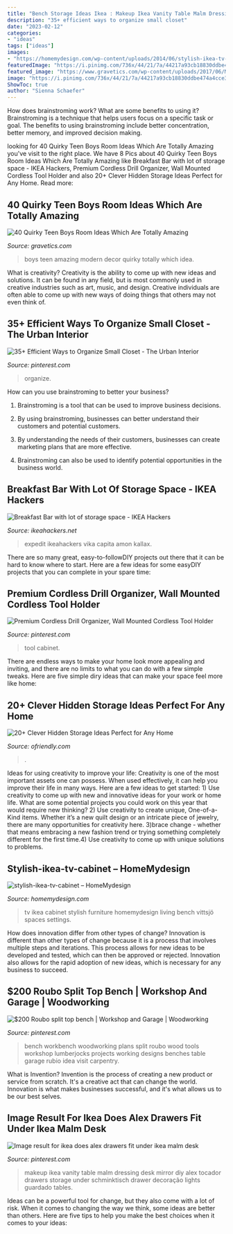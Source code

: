 ```yaml
---
title: "Bench Storage Ideas Ikea : Makeup Ikea Vanity Table Malm Dressing Desk Mirror Diy Alex Tocador Drawers Storage Under Schminktisch Drawer Decoração Lights Guardado Tables"
description: "35+ efficient ways to organize small closet"
date: "2023-02-12"
categories:
- "ideas"
tags: ["ideas"]
images:
- "https://homemydesign.com/wp-content/uploads/2014/06/stylish-ikea-tv-cabinet.jpg"
featuredImage: "https://i.pinimg.com/736x/44/21/7a/44217a93cb18830ddbe474a4cce36ce5.jpg"
featured_image: "https://www.gravetics.com/wp-content/uploads/2017/06/Modern-Room-Decor-Idea.jpg"
image: "https://i.pinimg.com/736x/44/21/7a/44217a93cb18830ddbe474a4cce36ce5.jpg"
ShowToc: true
author: "Sienna Schaefer"
---
```



How does brainstroming work? What are some benefits to using it?
Brainstroming is a technique that helps users focus on a specific task or goal. The benefits to using brainstroming include better concentration, better memory, and improved decision making.

	

		
looking for 40 Quirky Teen Boys Room Ideas Which Are Totally Amazing you've visit to the right place. We have 8 Pics about 40 Quirky Teen Boys Room Ideas Which Are Totally Amazing like Breakfast Bar with lot of storage space - IKEA Hackers, Premium Cordless Drill Organizer, Wall Mounted Cordless Tool Holder and also 20+ Clever Hidden Storage Ideas Perfect for Any Home. Read more:
		
    
## 40 Quirky Teen Boys Room Ideas Which Are Totally Amazing

<img loading=lazy src="https://www.gravetics.com/wp-content/uploads/2017/06/Modern-Room-Decor-Idea.jpg" onerror="this.onerror=null;this.src='https://tse1.mm.bing.net/th?id=OIP.yDBP20Ouolsrns_n4IY1NgHaLI&amp;pid=15.1';" alt="40 Quirky Teen Boys Room Ideas Which Are Totally Amazing">

_Source: gravetics.com_

>boys teen amazing modern decor quirky totally which idea. 

	

What is creativity?
Creativity is the ability to come up with new ideas and solutions. It can be found in any field, but is most commonly used in creative industries such as art, music, and design. Creative individuals are often able to come up with new ways of doing things that others may not even think of.

    
## 35+ Efficient Ways To Organize Small Closet - The Urban Interior

<img loading=lazy src="https://i.pinimg.com/736x/42/6f/20/426f2044991358b36f27e26f4d9bf226.jpg" onerror="this.onerror=null;this.src='https://tse3.mm.bing.net/th?id=OIP.2f7Ae3lDvNTc5SBaQ_yY0QHaLM&amp;pid=15.1';" alt="35+ Efficient Ways to Organize Small Closet - The Urban Interior">

_Source: pinterest.com_

>organize. 

	

How can you use brainstroming to better your business?
1. Brainstroming is a tool that can be used to improve business decisions.
2. By using brainstroming, businesses can better understand their customers and potential customers.

3. By understanding the needs of their customers, businesses can create marketing plans that are more effective.

4. Brainstroming can also be used to identify potential opportunities in the business world.

    
## Breakfast Bar With Lot Of Storage Space - IKEA Hackers

<img loading=lazy src="https://i2.wp.com/ikeahackers.net/wp-content/uploads/blogger/-BjP-QTn9usE/UHe7XnmmAXI/AAAAAAAAvAM/D0WTiqYxdRs/s1600/2012-10-11%2B23.18.09-729839.jpg" onerror="this.onerror=null;this.src='https://tse1.mm.bing.net/th?id=OIP.UWyPChMlxYxnXCmPlHos4wHaJ3&amp;pid=15.1';" alt="Breakfast Bar with lot of storage space - IKEA Hackers">

_Source: ikeahackers.net_

>expedit ikeahackers vika capita amon kallax. 

	

There are so many great, easy-to-followDIY projects out there that it can be hard to know where to start. Here are a few ideas for some easyDIY projects that you can complete in your spare time: 

    
## Premium Cordless Drill Organizer, Wall Mounted Cordless Tool Holder

<img loading=lazy src="https://i.pinimg.com/736x/44/21/7a/44217a93cb18830ddbe474a4cce36ce5.jpg" onerror="this.onerror=null;this.src='https://tse2.mm.bing.net/th?id=OIP.fj-5gclJU1L-lbKHK4c-kQHaJ3&amp;pid=15.1';" alt="Premium Cordless Drill Organizer, Wall Mounted Cordless Tool Holder">

_Source: pinterest.com_

>tool cabinet. 

	

There are endless ways to make your home look more appealing and inviting, and there are no limits to what you can do with a few simple tweaks. Here are five simple diry ideas that can make your space feel more like home:

    
## 20+ Clever Hidden Storage Ideas Perfect For Any Home

<img loading=lazy src="https://ofriendly.com/wp-content/uploads/2017/02/hidden-storage/26-hidden-storage-ideas.jpg" onerror="this.onerror=null;this.src='https://tse1.mm.bing.net/th?id=OIP.0DFsfYO-BExCh62nH4h7GQHaLI&amp;pid=15.1';" alt="20+ Clever Hidden Storage Ideas Perfect for Any Home">

_Source: ofriendly.com_

>. 

	

Ideas for using creativity to improve your life:
Creativity is one of the most important assets one can possess. When used effectively, it can help you improve their life in many ways. Here are a few ideas to get started: 1) Use creativity to come up with new and innovative ideas for your work or home life. What are some potential projects you could work on this year that would require new thinking? 2) Use creativity to create unique, One-of-a-Kind items. Whether it’s a new quilt design or an intricate piece of jewelry, there are many opportunities for creativity here. 3)brace change - whether that means embracing a new fashion trend or trying something completely different for the first time.4) Use creativity to come up with unique solutions to problems.

    
## Stylish-ikea-tv-cabinet – HomeMydesign

<img loading=lazy src="https://homemydesign.com/wp-content/uploads/2014/06/stylish-ikea-tv-cabinet.jpg" onerror="this.onerror=null;this.src='https://tse3.mm.bing.net/th?id=OIP.xlhKJDP-zc53tJdAR7A3cgHaKP&amp;pid=15.1';" alt="stylish-ikea-tv-cabinet – HomeMydesign">

_Source: homemydesign.com_

>tv ikea cabinet stylish furniture homemydesign living bench vittsjö spaces settings. 

	

How does innovation differ from other types of change?
Innovation is different than other types of change because it is a process that involves multiple steps and iterations. This process allows for new ideas to be developed and tested, which can then be approved or rejected. Innovation also allows for the rapid adoption of new ideas, which is necessary for any business to succeed.

    
## $200 Roubo Split Top Bench | Workshop And Garage | Woodworking

<img loading=lazy src="https://i.pinimg.com/736x/80/6c/a4/806ca440df7bb0a6ef93a6429792bc72--workbench-ideas-roubo-workbench-plans.jpg?b=t" onerror="this.onerror=null;this.src='https://tse3.mm.bing.net/th?id=OIP.0xA-yUrLMzYUmgEKFhqV0wHaJ4&amp;pid=15.1';" alt="$200 Roubo split top bench | Workshop and Garage | Woodworking">

_Source: pinterest.com_

>bench workbench woodworking plans split roubo wood tools workshop lumberjocks projects working designs benches table garage rubio idea visit carpentry. 

	

What is Invention?
Invention is the process of creating a new product or service from scratch. It's a creative act that can change the world. Innovation is what makes businesses successful, and it's what allows us to be our best selves.

    
## Image Result For Ikea Does Alex Drawers Fit Under Ikea Malm Desk

<img loading=lazy src="https://i.pinimg.com/736x/4a/87/7d/4a877df963c66e553889790e9a0e8041.jpg" onerror="this.onerror=null;this.src='https://tse3.mm.bing.net/th?id=OIP.6K_1Rr5-PEVQueWiqjCXUAHaJ3&amp;pid=15.1';" alt="Image result for ikea does alex drawers fit under ikea malm desk">

_Source: pinterest.com_

>makeup ikea vanity table malm dressing desk mirror diy alex tocador drawers storage under schminktisch drawer decoração lights guardado tables. 

	

Ideas can be a powerful tool for change, but they also come with a lot of risk. When it comes to changing the way we think, some ideas are better than others. Here are five tips to help you make the best choices when it comes to your ideas: 


